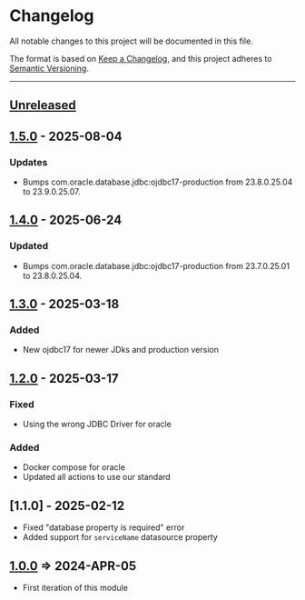 # Changelog

All notable changes to this project will be documented in this file.

The format is based on [Keep a Changelog](https://keepachangelog.com/en/1.0.0/),
and this project adheres to [Semantic Versioning](https://semver.org/spec/v2.0.0.html).

* * *

## [Unreleased]

## [1.5.0] - 2025-08-04

### Updates

- Bumps com.oracle.database.jdbc:ojdbc17-production from 23.8.0.25.04 to 23.9.0.25.07.

## [1.4.0] - 2025-06-24

### Updated

- Bumps com.oracle.database.jdbc:ojdbc17-production from 23.7.0.25.01 to 23.8.0.25.04.

## [1.3.0] - 2025-03-18

### Added

- New ojdbc17 for newer JDks and production version

## [1.2.0] - 2025-03-17

### Fixed

- Using the wrong JDBC Driver for oracle

### Added

- Docker compose for oracle
- Updated all actions to use our standard

## [1.1.0] - 2025-02-12

- Fixed "database property is required" error
- Added support for `serviceName` datasource property

## [1.0.0] => 2024-APR-05

- First iteration of this module

[unreleased]: https://github.com/ortus-boxlang/bx-oracle/compare/v1.5.0...HEAD
[1.5.0]: https://github.com/ortus-boxlang/bx-oracle/compare/v1.4.0...v1.5.0
[1.4.0]: https://github.com/ortus-boxlang/bx-oracle/compare/v1.3.0...v1.4.0
[1.3.0]: https://github.com/ortus-boxlang/bx-oracle/compare/v1.2.0...v1.3.0
[1.2.0]: https://github.com/ortus-boxlang/bx-oracle/compare/v1.0.0...v1.2.0
[1.0.0]: https://github.com/ortus-boxlang/bx-oracle/compare/846a8d4a5981f5391763e93b2fe68649f2d4f5e4...v1.0.0
